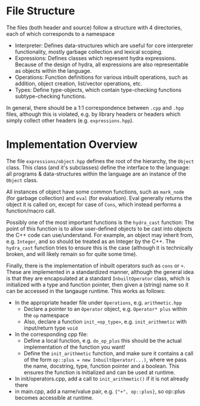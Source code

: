 
# File Structure
The files (both header and source) follow a structure with 4 directories, each of which
corresponds to a namespace
+ Interpreter: Defines data-structures which are useful for core interpreter functionality,
  mostly garbage collection and lexical scoping.
+ Expressions: Defines classes which represent hydra expressions. Because of the design 
  of hydra, all expressions are also representable as objects within the language.
+ Operations: Function definitions for various inbuilt operations, such as addition, 
  object creation, list/vector operations, etc.
+ Types: Define type-objects, which contain type-checking functions subtype-checking
  functions.
  
In general, there should be a 1:1 correspondence between `.cpp` and `.hpp` files, although
this is violated, e.g. by library headers or headers which simply collect other headers
(e.g. `expressions.hpp`).

# Implementation Overview 

The file `expressions/object.hpp` defines the root of the hierarchy, the `Object` class.
This class (and it's subclasses) define the interface to the language: all programs & 
data-structures within the language are an instance of the `Object` class. 

All instances of object have some common functions, such as `mark_node` (for garbage collection)
and `eval` (for evaluation). Eval generally returns the object it is called on, except for case
of `Cons`, which instead performs a function/macro call.

Possibly one of the most important functions is the `hydra_cast` function: The point of this function
is to allow user-defined objects to be cast into objects the C++ code can use/understand. For example,
an object may inherit from, e.g. `Integer`, and so should be treated as an Integer by the C++. The
`hydra_cast` function tries to ensure this is the case (although it is technically broken, and
will likely remain so for quite some time).

Finally, there is the implementation of inbuilt operators such as `cons` or `+`. These are implemented 
in a standardized manner, although the general idea is that they are encapsulated at a standard
`InbuiltOperator` class, which is initialized with a type and function pointer, then given a (string) name
so it can be accessed in the langauge runtime. This works as follows:
+ In the appropriate header file under `Operations`, e.g. `arithmetic.hpp`
  + Declare a pointer to an `Operator` object, e.g. `Operator* plus` within the `op` namespace
  + Also, declare a function `init_<op_type>`, e.g. `init_arithmetic` with input/return type `void`
+ In the corresponding cpp file:
  + Define a local function, e.g. `do_op_plus` this should be the actual implementation of the function you want!
  + Define the `init_arithmetic` function, and make sure it contains a call of the form `op::plus = new InbuiltOperator(...)`,
    where we pass the name, docstring, type, function pointer and a boolean. This ensures the function is initialized and 
    can be used at runtime.
+ In init/operators.cpp, add a call to `init_arithmetic()` if it is not already there
+ in main.cpp, add a name/value pair, e.g. `{"+", op::plus}`, so op::plus becomes accessible at runtime.
